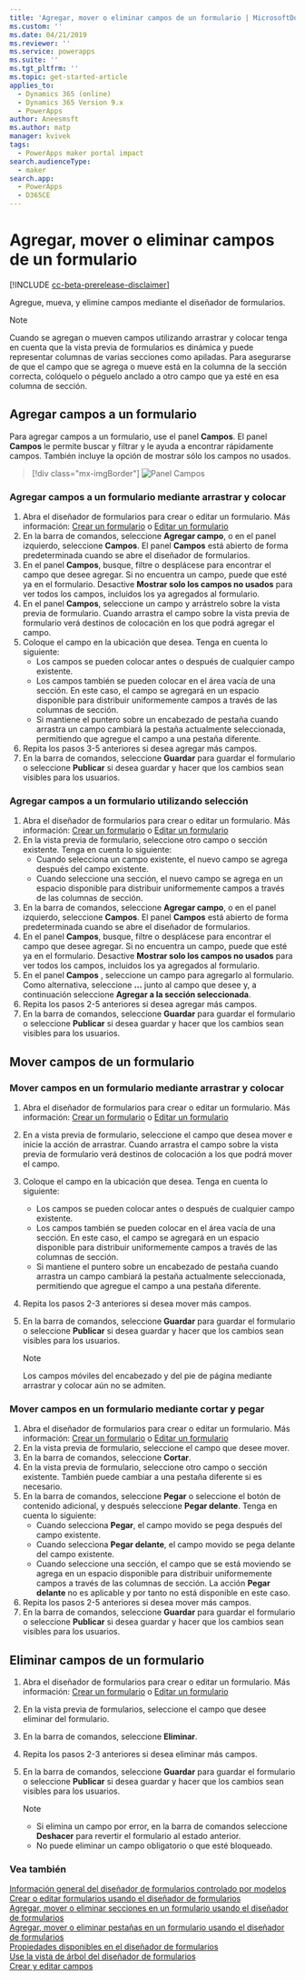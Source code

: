 ```yaml
---
title: 'Agregar, mover o eliminar campos de un formulario | MicrosoftDocs'
ms.custom: ''
ms.date: 04/21/2019
ms.reviewer: ''
ms.service: powerapps
ms.suite: ''
ms.tgt_pltfrm: ''
ms.topic: get-started-article
applies_to:
  - Dynamics 365 (online)
  - Dynamics 365 Version 9.x
  - PowerApps
author: Aneesmsft
ms.author: matp
manager: kvivek
tags:
  - PowerApps maker portal impact
search.audienceType:
  - maker
search.app:
  - PowerApps
  - D365CE
---
```


# <a name="add-move-or-delete-fields-on-a-form"></a>Agregar, mover o eliminar campos de un formulario  
[!INCLUDE [cc-beta-prerelease-disclaimer](../../includes/cc-beta-prerelease-disclaimer.md)]

Agregue, mueva, y elimine campos mediante el diseñador de formularios.

> [!NOTE]
> Cuando se agregan o mueven campos utilizando arrastrar y colocar tenga en cuenta que la vista previa de formularios es dinámica y puede representar columnas de varias secciones como apiladas. Para asegurarse de que el campo que se agrega o mueve está en la columna de la sección correcta, colóquelo o péguelo anclado a otro campo que ya esté en esa columna de sección.

## <a name="add-fields-to-a-form"></a>Agregar campos a un formulario
Para agregar campos a un formulario, use el panel **Campos**. El panel **Campos** le permite buscar y filtrar y le ayuda a encontrar rápidamente campos. También incluye la opción de mostrar sólo los campos no usados. 

> [!div class="mx-imgBorder"] 
> ![](media/fields-pane.png "Panel Campos")

### <a name="add-fields-to-a-form-using-drag-and-drop"></a>Agregar campos a un formulario mediante arrastrar y colocar

1. Abra el diseñador de formularios para crear o editar un formulario. Más información: [Crear un formulario](create-and-edit-forms.md#create-a-form) o [Editar un formulario](create-and-edit-forms.md#edit-a-form)
2. En la barra de comandos, seleccione **Agregar campo**, o en el panel izquierdo, seleccione **Campos**.  El panel **Campos** está abierto de forma predeterminada cuando se abre el diseñador de formularios. 
3. En el panel **Campos**, busque, filtre o desplácese para encontrar el campo que desee agregar. Si no encuentra un campo, puede que esté ya en el formulario. Desactive **Mostrar solo los campos no usados** para ver todos los campos, incluidos los ya agregados al formulario. 
4. En el panel **Campos**, seleccione un campo y arrástrelo sobre la vista previa de formulario. Cuando arrastra el campo sobre la vista previa de formulario verá destinos de colocación en los que podrá agregar el campo. 
5. Coloque el campo en la ubicación que desea. Tenga en cuenta lo siguiente: 
    - Los campos se pueden colocar antes o después de cualquier campo existente.
    - Los campos también se pueden colocar en el área vacía de una sección. En este caso, el campo se agregará en un espacio disponible para distribuir uniformemente campos a través de las columnas de sección.
    - Si mantiene el puntero sobre un encabezado de pestaña cuando arrastra un campo cambiará la pestaña actualmente seleccionada, permitiendo que agregue el campo a una pestaña diferente.   
6. Repita los pasos 3-5 anteriores si desea agregar más campos.
7. En la barra de comandos, seleccione **Guardar** para guardar el formulario o seleccione **Publicar** si desea guardar y hacer que los cambios sean visibles para los usuarios. 

### <a name="add-fields-to-a-form-using-selection"></a>Agregar campos a un formulario utilizando selección 

1. Abra el diseñador de formularios para crear o editar un formulario. Más información: [Crear un formulario](create-and-edit-forms.md#create-a-form) o [Editar un formulario](create-and-edit-forms.md#edit-a-form)
2. En la vista previa de formulario, seleccione otro campo o sección existente. Tenga en cuenta lo siguiente:
    - Cuando selecciona un campo existente, el nuevo campo se agrega después del campo existente. 
    - Cuando seleccione una sección, el nuevo campo se agrega en un espacio disponible para distribuir uniformemente campos a través de las columnas de sección. 
3. En la barra de comandos, seleccione **Agregar campo**, o en el panel izquierdo, seleccione **Campos**. El panel **Campos** está abierto de forma predeterminada cuando se abre el diseñador de formularios. 
4. En el panel **Campos**, busque, filtre o desplácese para encontrar el campo que desee agregar. Si no encuentra un campo, puede que esté ya en el formulario. Desactive **Mostrar solo los campos no usados** para ver todos los campos, incluidos los ya agregados al formulario. 
5. En el panel **Campos** , seleccione un campo para agregarlo al formulario. Como alternativa, seleccione **...** junto al campo que desee y, a continuación seleccione **Agregar a la sección seleccionada**. 
6. Repita los pasos 2-5 anteriores si desea agregar más campos.
7. En la barra de comandos, seleccione **Guardar** para guardar el formulario o seleccione **Publicar** si desea guardar y hacer que los cambios sean visibles para los usuarios. 

## <a name="move-fields-on-a-form"></a>Mover campos de un formulario

### <a name="move-fields-on-a-form-using-drag-and-drop"></a>Mover campos en un formulario mediante arrastrar y colocar

1. Abra el diseñador de formularios para crear o editar un formulario. Más información: [Crear un formulario](create-and-edit-forms.md#create-a-form) o [Editar un formulario](create-and-edit-forms.md#edit-a-form)
2. En a vista previa de formulario, seleccione el campo que desea mover e inicie la acción de arrastrar. Cuando arrastra el campo sobre la vista previa de formulario verá destinos de colocación a los que podrá mover el campo. 
3. Coloque el campo en la ubicación que desea. Tenga en cuenta lo siguiente: 
    - Los campos se pueden colocar antes o después de cualquier campo existente.
    - Los campos también se pueden colocar en el área vacía de una sección. En este caso, el campo se agregará en un espacio disponible para distribuir uniformemente campos a través de las columnas de sección.
    - Si mantiene el puntero sobre un encabezado de pestaña cuando arrastra un campo cambiará la pestaña actualmente seleccionada, permitiendo que agregue el campo a una pestaña diferente.   
4. Repita los pasos 2-3 anteriores si desea mover más campos.
5. En la barra de comandos, seleccione **Guardar** para guardar el formulario o seleccione **Publicar** si desea guardar y hacer que los cambios sean visibles para los usuarios. 

    > [!NOTE]
    >   Los campos móviles del encabezado y del pie de página mediante arrastrar y colocar aún no se admiten. 

### <a name="move-fields-on-a-form-using-cut-and-paste"></a>Mover campos en un formulario mediante cortar y pegar

1. Abra el diseñador de formularios para crear o editar un formulario. Más información: [Crear un formulario](create-and-edit-forms.md#create-a-form) o [Editar un formulario](create-and-edit-forms.md#edit-a-form)
2. En la vista previa de formulario, seleccione el campo que desee mover.
3. En la barra de comandos, seleccione **Cortar**.
4. En la vista previa de formulario, seleccione otro campo o sección existente. También puede cambiar a una pestaña diferente si es necesario.
5. En la barra de comandos, seleccione **Pegar** o seleccione el botón de contenido adicional, y después seleccione **Pegar delante**. Tenga en cuenta lo siguiente:
    - Cuando selecciona **Pegar**, el campo movido se pega después del campo existente. 
    - Cuando selecciona **Pegar delante**, el campo movido se pega delante del campo existente.
    - Cuando seleccione una sección, el campo que se está moviendo se agrega en un espacio disponible para distribuir uniformemente campos a través de las columnas de sección. La acción **Pegar delante** no es aplicable y por tanto no está disponible en este caso.
6. Repita los pasos 2-5 anteriores si desea mover más campos.
7. En la barra de comandos, seleccione **Guardar** para guardar el formulario o seleccione **Publicar** si desea guardar y hacer que los cambios sean visibles para los usuarios. 

## <a name="delete-fields-on-a-form"></a>Eliminar campos de un formulario
1. Abra el diseñador de formularios para crear o editar un formulario. Más información: [Crear un formulario](create-and-edit-forms.md#create-a-form) o [Editar un formulario](create-and-edit-forms.md#edit-a-form)
2. En la vista previa de formularios, seleccione el campo que desee eliminar del formulario. 
3. En la barra de comandos, seleccione **Eliminar**. 
4. Repita los pasos 2-3 anteriores si desea eliminar más campos.
5. En la barra de comandos, seleccione **Guardar** para guardar el formulario o seleccione **Publicar** si desea guardar y hacer que los cambios sean visibles para los usuarios. 

     > [!NOTE]
     >   -  Si elimina un campo por error, en la barra de comandos seleccione **Deshacer** para revertir el formulario al estado anterior. 
     >   -  No puede eliminar un campo obligatorio o que esté bloqueado. 

### <a name="see-also"></a>Vea también
[Información general del diseñador de formularios controlado por modelos](form-designer-overview.md)  
[Crear o editar formularios usando el diseñador de formularios](create-and-edit-forms.md)  
[Agregar, mover o eliminar secciones en un formulario usando el diseñador de formularios](add-move-or-delete-sections-on-form.md)  
[Agregar, mover o eliminar pestañas en un formulario usando el diseñador de formularios](add-move-or-delete-tabs-on-form.md)  
[Propiedades disponibles en el diseñador de formularios](form-designer-properties.md)  
[Use la vista de árbol del diseñador de formularios](using-tree-view-on-form.md)  
[Crear y editar campos](../common-data-service/create-edit-field-portal.md)
